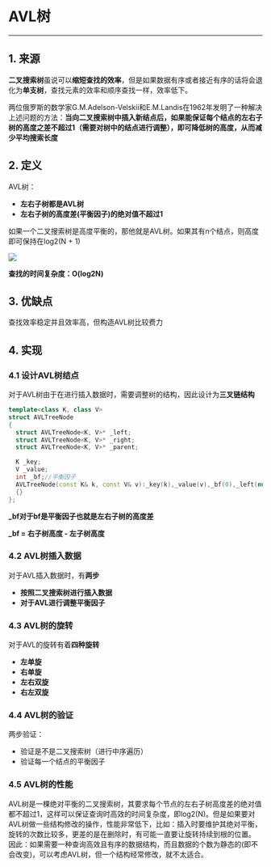 # AVL树

----------

## 1. 来源

**二叉搜索树**虽说可以**缩短查找的效率**，但是如果数据有序或者接近有序的话将会退化为**单支树**，查找元素的效率和顺序查找一样，效率低下。

两位俄罗斯的数学家G.M.Adelson-Velskii和E.M.Landis在1962年发明了一种解决上述问题的方法：**当向二叉搜索树中插入新结点后，如果能保证每个结点的左右子树的高度之差不超过1（需要对树中的结点进行调整），即可降低树的高度，从而减少平均搜索长度**

## 2. 定义

AVL树：

- **左右子树都是AVL树**
- **左右子树的高度差(平衡因子)的绝对值不超过1**

如果一个二叉搜索树是高度平衡的，那他就是AVL树。如果其有n个结点，则高度即可保持在log2(N + 1)

![](https://ykitty.oss-cn-beijing.aliyuncs.com/photo/DS/AVL/%E5%AE%8C%E5%85%A8%E4%BA%8C%E5%8F%89%E6%A0%91%E9%AB%98%E5%BA%A6.png)

**查找的时间复杂度：O(log2N)**

## 3. 优缺点

查找效率稳定并且效率高，但构造AVL树比较费力

## 4. 实现

### 4.1 设计AVL树结点

对于AVL树由于在进行插入数据时，需要调整树的结构，因此设计为**三叉链结构**

``` C++
template<class K, class V>
struct AVLTreeNode 
{
  struct AVLTreeNode<K, V>* _left;
  struct AVLTreeNode<K, V>* _right;
  struct AVLTreeNode<K, V>* _parent;

  K _key;
  V _value;
  int _bf;//平衡因子
  AVLTreeNode(const K& k, const V& v):_key(k),_value(v),_bf(0),_left(nullptr),_right(nullptr),_parent(nullptr)
  {}
};
```

**_bf对于bf是平衡因子也就是左右子树的高度差**

**_bf = 右子树高度 - 左子树高度**

### 4.2 AVL树插入数据

对于AVL插入数据时，有**两步**

- **按照二叉搜索树进行插入数据**
- **对于AVL进行调整平衡因子**



### 4.3 AVL树的旋转

对于AVL的旋转有着**四种旋转**

- **左单旋**
- **右单旋**
- **左右双旋**
- **右左双旋**

### 4.4 AVL树的验证

两步验证：

- 验证是不是二叉搜索树（进行中序遍历）
- 验证每一个结点的平衡因子

### 4.5 AVL树的性能

AVL树是一棵绝对平衡的二叉搜索树，其要求每个节点的左右子树高度差的绝对值都不超过1，这样可以保证查询时高效的时间复杂度，即log2(N)。但是如果要对AVL树做一些结构修改的操作，性能非常低下，比如：插入时要维护其绝对平衡，旋转的次数比较多，更差的是在删除时，有可能一直要让旋转持续到根的位置。
因此：如果需要一种查询高效且有序的数据结构，而且数据的个数为静态的(即不会改变)，可以考虑AVL树，但一个结构经常修改，就不太适合。























